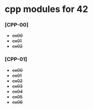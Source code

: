 # cpp modules for 42

### [CPP-00]
- ~~ex00~~
- ~~ex01~~
- ~~ex02~~

### [CPP-01]
- ~~ex00~~
- ~~ex01~~
- ~~ex02~~
- ~~ex03~~
- ~~ex04~~
- ~~ex05~~
- ~~ex06~~